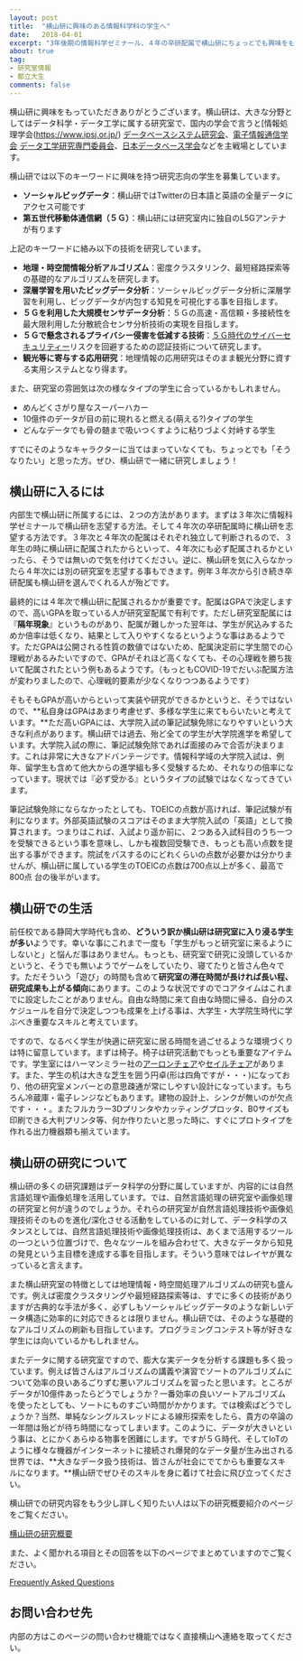 ```yaml
---
layout: post
title:  "横山研に興味のある情報科学科の学生へ"
date:   2018-04-01
excerpt: "3年後期の情報科学ゼミナール、４年の卒研配属で横山研にちょっとでも興味をもってくれた貴方へ。"
about: true
tag:
- 研究室情報
- 都立大生
comments: false
---
```


横山研に興味をもっていただきありがとうございます。横山研は、大きな分野としてはデータ科学・データ工学に属する研究室で、国内の学会で言うと[情報処理学会(https://www.ipsj.or.jp/) [データベースシステム研究会](https://www.ipsj-dbs.org/)、[電子情報通信学会](https://www.ieice.org/jpn_r/index.html) [データ工学研究専門委員会](https://ken.ieice.org/ken/program/index.php?tgid=IEICE-DE)、[日本データベース学会](https://dbsj.org/)などを主戦場としています。

横山研では以下のキーワードに興味を持つ研究志向の学生を募集しています。

* **ソーシャルビッグデータ**：横山研ではTwitterの日本語と英語の全量データにアクセス可能です
* **第五世代移動体通信網（５Ｇ）**：横山研には研究室内に独自のL5Gアンテナが有ります

上記のキーワードに絡み以下の技術を研究しています。

* **地理・時空間情報分析アルゴリズム**：密度クラスタリンク、最短経路探索等の基礎的なアルゴリズムを研究します。
* **深層学習を用いたビッグデータ分析**：ソーシャルビッグデータ分析に深層学習を利用し、ビッグデータが内包する知見を可視化する事を目指します。
* **５Ｇを利用した大規模センサデータ分析**：５Ｇの高速・高信頼・多接続性を最大限利用した分散統合センサ分析技術の実現を目指します。
* **５Ｇで懸念されるプライバシー侵害を低減する技術**：[５Ｇ時代のサイバーセキュリティー](https://www.soumu.go.jp/johotsusintokei/whitepaper/ja/r02/pdf/n3400000.pdf)リスクを回避するための認証技術について研究します。
* **観光等に寄与する応用研究**：地理情報の応用研究はそのまま観光分野に資する実用システムとなり得ます。

また、研究室の雰囲気は次の様なタイプの学生に合っているかもしれません。

* めんどくさがり屋なスーパーハカー
* 10億件のデータが目の前に現れると燃える(萌える?)タイプの学生
* どんなデータでも骨の髄まで吸いつくすように粘りづよく対峙する学生

すでにそのようなキャラクターに当てはまっていなくても、ちょっとでも「そうなりたい」と思った方。ぜひ、横山研で一緒に研究しましょう！

## 横山研に入るには

内部生で横山研に所属するには、２つの方法があります。まずは３年次に情報科学ゼミナールで横山研を志望する方法。そして４年次の卒研配属時に横山研を志望する方法です。３年次と４年次の配属はそれぞれ独立して判断されるので、３年生の時に横山研に配属されたからといって、４年次にも必ず配属されるかといったら、そうでは無いので気を付けてください。逆に、横山研を気に入らなかったら４年次には別の研究室を志望する事もできます。例年３年次から引き続き卒研配属も横山研を選んでくれる人が殆どです。

最終的には４年次で横山研に配属されるかが重要です。配属はGPAで決定しますので、高いGPAを取っている人が研究室配属で有利です。ただし研究室配属には『**隔年現象**』というものがあり、配属が難しかった翌年は、学生が尻込みするためか倍率は低くなり、結果として入りやすくなるというような事はあるようです。ただGPAは公開される性質の数値ではないため、配属決定前に学生間での心理戦があるみたいですので、GPAがそれほど高くなくても、その心理戦を勝ち抜いて配属されたという例もあるようです。（もっともCOVID-19でだいぶ配属方法が変わりましたので、心理戦的要素が少なくなりつつあるようです）

そもそもGPAが高いからといって実装や研究ができるかというと、そうではないので、**私自身はGPAはあまり考慮せず、多様な学生に来てもらいたいと考えています。**ただ高いGPAには、大学院入試の筆記試験免除になりやすいという大きな利点があります。横山研では過去、殆ど全ての学生が大学院進学を希望しています。大学院入試の際に、筆記試験免除であれば面接のみで合否が決まります。これは非常に大きなアドバンテージです。情報科学域の大学院入試は、例年、留学生も含めて他大からの進学組も多く受験するため、それなりの倍率になっています。現状では『必ず受かる』というタイプの試験ではなくなってきています。

筆記試験免除にならなかったとしても、TOEICの点数が高ければ、筆記試験が有利になります。外部英語試験のスコアはそのまま大学院入試の「英語」として換算されます。つまりはこれば、入試より遥か前に、２つある入試科目のうち一つを受験できるという事を意味し、しかも複数回受験でき、もっとも高い点数を提出する事ができます。院試をパスするのにどれくらいの点数が必要かは分かりませんが、横山研に属している学生のTOEICの点数は700点以上が多く、最高で800点 台の後半がいます。

## 横山研での生活

前任校である静岡大学時代も含め、**どういう訳か横山研は研究室に入り浸る学生が多い**ようです。幸いな事にこれまで一度も「学生がもっと研究室に来るようにしないと」と悩んだ事はありません。もっとも、研究室で研究に没頭しているかというと、そうでも無いようでゲームをしていたり、寝てたりと皆さん色々です。ただそういう「遊び」の時間も含めて**研究室の滞在時間が長ければ長い程、研究成果も上がる傾向**にあります。このような状況ですのでコアタイムはこれまでに設定したことがありません。自由な時間に来て自由な時間に帰る、自分のスケジュールを自分で決定しつつも成果を上げる事は、大学生・大学院生時代に学ぶべき重要なスキルと考えています。

ですので、なるべく学生が快適に研究室に居る時間を過ごせるような環境づくりは特に留意しています。まずは椅子。椅子は研究活動でもっとも重要なアイテムです。学生室にはハーマンミラー社の[アーロンチェア](https://store.hermanmiller.co.jp/c/items/AER1B23DWALPG1G1G1BBBK23103)や[セイルチェア](https://store.hermanmiller.co.jp/c/items/AS1YA23HAN2BKBBBKBK9119)があります。また、学生の机は大きな芝生を囲う円卓(形は四角ですが・・・)になっており、他の研究室メンバーとの意思疎通が常にしやすい設計になっています。もちろん冷蔵庫・電子レンジなどもあります。建物の設計上、シンクが無いのが欠点です・・・。またフルカラー3Dプリンタやカッティングプロッタ、B0サイズも印刷できる大判プリンタ等、何か作りたいと思った時に、すぐにプロトタイプを作れる出力機器類も揃えています。

## 横山研の研究について

横山研の多くの研究課題はデータ科学の分野に属していますが、内容的には自然言語処理や画像処理を活用しています。では、自然言語処理の研究室や画像処理の研究室と何が違うのでしょうか。それらの研究室が自然言語処理技術や画像処理技術そのものを進化/深化させる活動をしているのに対して、データ科学のスタンスとしては、自然言語処理技術や画像処理技術は、あくまで活用するツールの一つという位置づけで、色々なツールを組み合わせて、大きなデータから知見の発見という主目標を達成する事を目指します。そういう意味ではレイヤが異なっていると言えます。

また横山研究室の特徴としては地理情報・時空間処理アルゴリズムの研究も盛んです。例えば密度クラスタリングや最短経路探索等は、すでに多くの技術がありますが古典的な手法が多く、必ずしもソーシャルビッグデータのような新しいデータ構造に効率的に対応できるとは限りません。横山研では、そのような基礎的なアルゴリズムの刷新も目指しています。プログラミングコンテスト等が好きな学生には向いているかもしれません。

またデータに関する研究室ですので、膨大な実データを分析する課題も多く扱っています。例えば皆さんはアルゴリズムの講義や演習でソートのアルゴリズムについて効率の良いあるごりずむ悪いアルゴリズムを習ったと思います。ところがデータが10億件あったらどうでしょうか？一番効率の良いソートアルゴリズムを使ったとしても、ソートにものすごい時間がかかります。では検索ばどうでしょうか？当然、単純なシングルスレッドによる線形探索をしたら、貴方の卒論の一年間は殆どが待ち時間になってしまいます。このように、データが大きいという事は、とにかくあらゆる物事を困難にします。ですが５Ｇ時代、そしてIoTのように様々な機器がインターネットに接続され爆発的なデータ量が生み出される世界では、**大きなデータ扱う技術は、皆さんが社会にでてからも重要なスキルになります。**横山研でぜひそのスキルを身に着けて社会に飛び立ってください。

横山研での研究内容をもう少し詳しく知りたい人は以下の研究概要紹介のページをご覧ください。

<div markdown="0"><a href="{{ site.url }}/our-projects/" class="btn">横山研の研究概要</a></div>

また、よく聞かれる項目とその回答を以下のページでまとめていますのでご覧ください。

<div markdown="0"><a href="[{{ site.url }}/our-projects/](https://tayori.com/faq/18078427496365448a1478ce2dad8ff922fcea4e/)" class="btn btn-info">Frequently Asked Questions</a></div>

## お問い合わせ先

内部の方はこのページの問い合わせ機能ではなく直接横山へ連絡を取ってください。